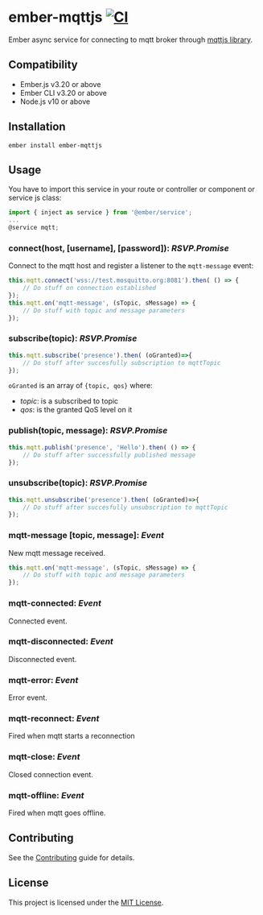 ember-mqttjs [![CI](https://github.com/domoticalabs/ember-mqttjs/actions/workflows/ci.yml/badge.svg)](https://github.com/domoticalabs/ember-mqttjs/actions/workflows/ci.yml)
==============================================================================

Ember async service for connecting to mqtt broker through [mqttjs library](https://github.com/mqttjs/MQTT.js).


Compatibility
------------------------------------------------------------------------------

* Ember.js v3.20 or above
* Ember CLI v3.20 or above
* Node.js v10 or above


Installation
------------------------------------------------------------------------------

```
ember install ember-mqttjs
```


Usage
------------------------------------------------------------------------------

You have to import this service in your route or controller or component or service js class:
```js
import { inject as service } from '@ember/service';
...
@service mqtt;
```
### connect(host, [username], [password]): *RSVP.Promise*
Connect to the mqtt host and register a listener to the `mqtt-message` event:
```js
this.mqtt.connect('wss://test.mosquitto.org:8081').then( () => {
    // Do stuff on connection established
});
this.mqtt.on('mqtt-message', (sTopic, sMessage) => {
    // Do stuff with topic and message parameters
});
```
### subscribe(topic): *RSVP.Promise*
```js
this.mqtt.subscribe('presence').then( (oGranted)=>{
    // Do stuff after succesfully subscription to mqttTopic
});
```
`oGranted` is an array of `{topic, qos}` where:
* *topic*: is a subscribed to topic
* *qos*: is the granted QoS level on it

### publish(topic, message): *RSVP.Promise*
```js
this.mqtt.publish('presence', 'Hello').then( () => {
    // Do stuff after successfully published message
});
```

### unsubscribe(topic): *RSVP.Promise*
```js
this.mqtt.unsubscribe('presence').then( (oGranted)=>{
    // Do stuff after succesfully unsubscription to mqttTopic
});
```

### mqtt-message [topic, message]: *Event*
New mqtt message received.
```js
this.mqtt.on('mqtt-message', (sTopic, sMessage) => {
    // Do stuff with topic and message parameters
});
```

### mqtt-connected: *Event*
Connected event.

### mqtt-disconnected: *Event*
Disconnected event.

### mqtt-error: *Event*
Error event.

### mqtt-reconnect: *Event*
Fired when mqtt starts a reconnection

### mqtt-close: *Event*
Closed connection event.

### mqtt-offline: *Event*
Fired when mqtt goes offline.

Contributing
------------------------------------------------------------------------------

See the [Contributing](CONTRIBUTING.md) guide for details.


License
------------------------------------------------------------------------------

This project is licensed under the [MIT License](LICENSE.md).

